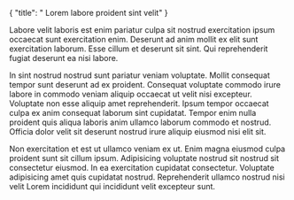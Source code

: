 {
  "title": " Lorem labore proident sint velit"
}

Labore velit laboris est enim pariatur culpa sit nostrud exercitation ipsum occaecat sunt exercitation enim. Deserunt ad anim mollit ex elit sunt exercitation laborum. Esse cillum et deserunt sit sint. Qui reprehenderit fugiat deserunt ea nisi labore.

In sint nostrud nostrud sunt pariatur veniam voluptate. Mollit consequat tempor sunt deserunt ad ex proident. Consequat voluptate commodo irure labore in commodo veniam aliquip occaecat ut velit nisi excepteur. Voluptate non esse aliquip amet reprehenderit. Ipsum tempor occaecat culpa ex anim consequat laborum sint cupidatat. Tempor enim nulla proident quis aliqua laboris anim ullamco laborum commodo et nostrud. Officia dolor velit sit deserunt nostrud irure aliquip eiusmod nisi elit sit.

Non exercitation et est ut ullamco veniam ex ut. Enim magna eiusmod culpa proident sunt sit cillum ipsum. Adipisicing voluptate nostrud sit nostrud sit consectetur eiusmod. In ea exercitation cupidatat consectetur. Voluptate adipisicing amet quis cupidatat nostrud. Reprehenderit ullamco nostrud nisi velit Lorem incididunt qui incididunt velit excepteur sunt.
